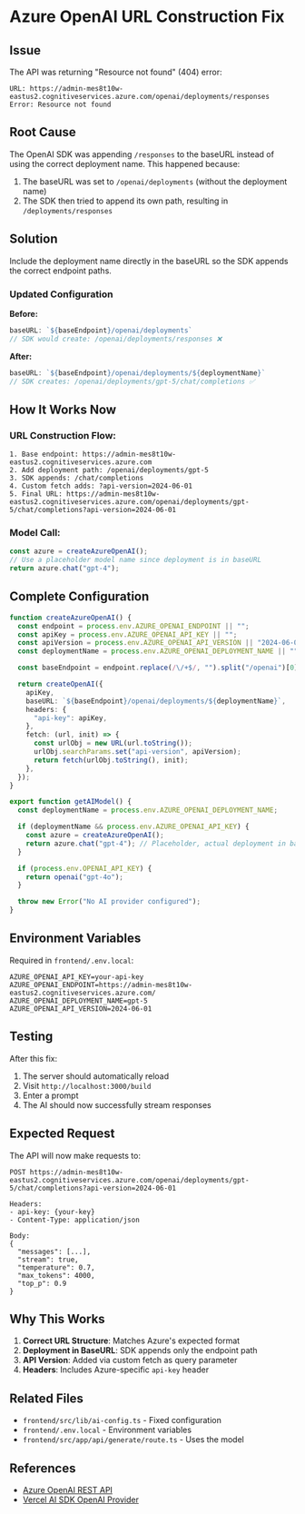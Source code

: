 # Azure OpenAI URL Construction Fix

## Issue
The API was returning "Resource not found" (404) error:
```
URL: https://admin-mes8t10w-eastus2.cognitiveservices.azure.com/openai/deployments/responses
Error: Resource not found
```

## Root Cause
The OpenAI SDK was appending `/responses` to the baseURL instead of using the correct deployment name. This happened because:
1. The baseURL was set to `/openai/deployments` (without the deployment name)
2. The SDK then tried to append its own path, resulting in `/deployments/responses`

## Solution
Include the deployment name directly in the baseURL so the SDK appends the correct endpoint paths.

### Updated Configuration

**Before:**
```typescript
baseURL: `${baseEndpoint}/openai/deployments`
// SDK would create: /openai/deployments/responses ❌
```

**After:**
```typescript
baseURL: `${baseEndpoint}/openai/deployments/${deploymentName}`
// SDK creates: /openai/deployments/gpt-5/chat/completions ✅
```

## How It Works Now

### URL Construction Flow:
```
1. Base endpoint: https://admin-mes8t10w-eastus2.cognitiveservices.azure.com
2. Add deployment path: /openai/deployments/gpt-5
3. SDK appends: /chat/completions
4. Custom fetch adds: ?api-version=2024-06-01
5. Final URL: https://admin-mes8t10w-eastus2.cognitiveservices.azure.com/openai/deployments/gpt-5/chat/completions?api-version=2024-06-01
```

### Model Call:
```typescript
const azure = createAzureOpenAI();
// Use a placeholder model name since deployment is in baseURL
return azure.chat("gpt-4");
```

## Complete Configuration

```typescript
function createAzureOpenAI() {
  const endpoint = process.env.AZURE_OPENAI_ENDPOINT || "";
  const apiKey = process.env.AZURE_OPENAI_API_KEY || "";
  const apiVersion = process.env.AZURE_OPENAI_API_VERSION || "2024-06-01";
  const deploymentName = process.env.AZURE_OPENAI_DEPLOYMENT_NAME || "";

  const baseEndpoint = endpoint.replace(/\/+$/, "").split("/openai")[0];

  return createOpenAI({
    apiKey,
    baseURL: `${baseEndpoint}/openai/deployments/${deploymentName}`,
    headers: {
      "api-key": apiKey,
    },
    fetch: (url, init) => {
      const urlObj = new URL(url.toString());
      urlObj.searchParams.set("api-version", apiVersion);
      return fetch(urlObj.toString(), init);
    },
  });
}

export function getAIModel() {
  const deploymentName = process.env.AZURE_OPENAI_DEPLOYMENT_NAME;

  if (deploymentName && process.env.AZURE_OPENAI_API_KEY) {
    const azure = createAzureOpenAI();
    return azure.chat("gpt-4"); // Placeholder, actual deployment in baseURL
  }

  if (process.env.OPENAI_API_KEY) {
    return openai("gpt-4o");
  }

  throw new Error("No AI provider configured");
}
```

## Environment Variables

Required in `frontend/.env.local`:
```env
AZURE_OPENAI_API_KEY=your-api-key
AZURE_OPENAI_ENDPOINT=https://admin-mes8t10w-eastus2.cognitiveservices.azure.com/
AZURE_OPENAI_DEPLOYMENT_NAME=gpt-5
AZURE_OPENAI_API_VERSION=2024-06-01
```

## Testing

After this fix:
1. The server should automatically reload
2. Visit `http://localhost:3000/build`
3. Enter a prompt
4. The AI should now successfully stream responses

## Expected Request

The API will now make requests to:
```
POST https://admin-mes8t10w-eastus2.cognitiveservices.azure.com/openai/deployments/gpt-5/chat/completions?api-version=2024-06-01

Headers:
- api-key: {your-key}
- Content-Type: application/json

Body:
{
  "messages": [...],
  "stream": true,
  "temperature": 0.7,
  "max_tokens": 4000,
  "top_p": 0.9
}
```

## Why This Works

1. **Correct URL Structure**: Matches Azure's expected format
2. **Deployment in BaseURL**: SDK appends only the endpoint path
3. **API Version**: Added via custom fetch as query parameter
4. **Headers**: Includes Azure-specific `api-key` header

## Related Files

- `frontend/src/lib/ai-config.ts` - Fixed configuration
- `frontend/.env.local` - Environment variables
- `frontend/src/app/api/generate/route.ts` - Uses the model

## References

- [Azure OpenAI REST API](https://learn.microsoft.com/en-us/azure/ai-services/openai/reference)
- [Vercel AI SDK OpenAI Provider](https://sdk.vercel.ai/providers/ai-sdk-providers/openai)
